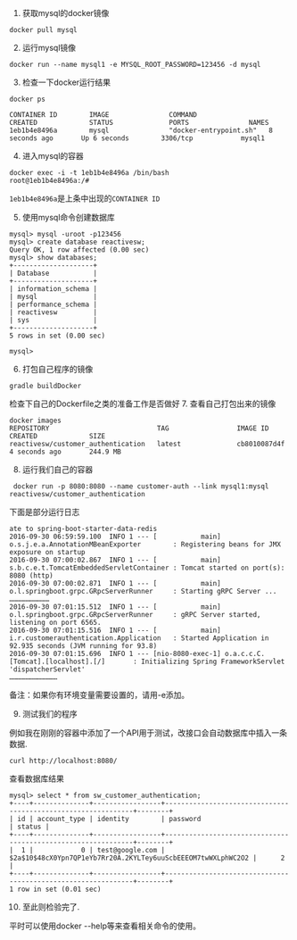 1. 获取mysql的docker镜像
```shell
docker pull mysql
```
2.  运行mysql镜像
```shell
docker run --name mysql1 -e MYSQL_ROOT_PASSWORD=123456 -d mysql
```

3.  检查一下docker运行结果

```shell
docker ps

CONTAINER ID        IMAGE               COMMAND                  CREATED             STATUS              PORTS               NAMES
1eb1b4e8496a        mysql               "docker-entrypoint.sh"   8 seconds ago       Up 6 seconds        3306/tcp            mysql1
```
4. 进入mysql的容器

```shell
docker exec -i -t 1eb1b4e8496a /bin/bash
root@1eb1b4e8496a:/#

```
`1eb1b4e8496a`是上条中出现的`CONTAINER ID`

5. 使用mysql命令创建数据库
```shell
mysql> mysql -uroot -p123456
mysql> create database reactivesw;
Query OK, 1 row affected (0.00 sec)
mysql> show databases;
+--------------------+
| Database           |
+--------------------+
| information_schema |
| mysql              |
| performance_schema |
| reactivesw         |
| sys                |
+--------------------+
5 rows in set (0.00 sec)

mysql> 

```
6. 打包自己程序的镜像

```shell
gradle buildDocker
```
检查下自己的Dockerfile之类的准备工作是否做好
7. 查看自己打包出来的镜像
```shell
docker images
REPOSITORY                           TAG                 IMAGE ID            CREATED             SIZE
reactivesw/customer_authentication   latest              cb8010087d4f        4 seconds ago       244.9 MB
```
8. 运行我们自己的容器
```shell
 docker run -p 8080:8080 --name customer-auth --link mysql1:mysql reactivesw/customer_authentication
```
下面是部分运行日志
```shell
ate to spring-boot-starter-data-redis
2016-09-30 06:59:59.100  INFO 1 --- [           main] o.s.j.e.a.AnnotationMBeanExporter        : Registering beans for JMX exposure on startup
2016-09-30 07:00:02.867  INFO 1 --- [           main] s.b.c.e.t.TomcatEmbeddedServletContainer : Tomcat started on port(s): 8080 (http)
2016-09-30 07:00:02.871  INFO 1 --- [           main] o.l.springboot.grpc.GRpcServerRunner     : Starting gRPC Server ...
…………………………
2016-09-30 07:01:15.512  INFO 1 --- [           main] o.l.springboot.grpc.GRpcServerRunner     : gRPC Server started, listening on port 6565.
2016-09-30 07:01:15.516  INFO 1 --- [           main] i.r.customerauthentication.Application   : Started Application in 92.935 seconds (JVM running for 93.8)
2016-09-30 07:01:15.696  INFO 1 --- [nio-8080-exec-1] o.a.c.c.C.[Tomcat].[localhost].[/]       : Initializing Spring FrameworkServlet 'dispatcherServlet'
………………………………
```
备注：如果你有环境变量需要设置的，请用-e添加。

9. 测试我们的程序

例如我在刚刚的容器中添加了一个API用于测试，改接口会自动数据库中插入一条数据.
```shell
curl http://localhost:8080/
```
查看数据库结果
```shell
mysql> select * from sw_customer_authentication;
+----+--------------+-----------------+--------------------------------------------------------------+--------+
| id | account_type | identity        | password                                                     | status |
+----+--------------+-----------------+--------------------------------------------------------------+--------+
|  1 |            0 | test@google.com | $2a$10$48cX0Ypn7QP1eYb7Rr20A.2KYLTey6uuScbEEEOM7twWXLphWC2O2 |      2 |
+----+--------------+-----------------+--------------------------------------------------------------+--------+
1 row in set (0.01 sec)
```

10. 至此则检验完了.

平时可以使用docker --help等来查看相关命令的使用。

